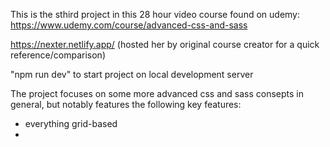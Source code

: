 This is the sthird project in this 28 hour video course found on udemy: https://www.udemy.com/course/advanced-css-and-sass

https://nexter.netlify.app/ (hosted her by original course creator for a quick reference/comparison)

"npm run dev" to start project on local development server

The project focuses on some more advanced css and sass consepts in general, but notably features the following key features:

- everything grid-based
-
